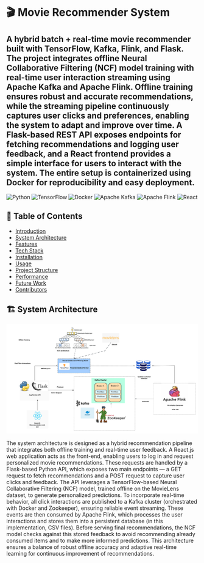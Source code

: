 # 🎬 Movie Recommender System

A hybrid batch + real-time movie recommender built with **TensorFlow**, **Kafka**, **Flink**, and **Flask**. The project integrates offline Neural Collaborative Filtering (NCF) model training with real-time user interaction streaming using Apache Kafka and Apache Flink. Offline training ensures robust and accurate recommendations, while the streaming pipeline continuously captures user clicks and preferences, enabling the system to adapt and improve over time. A Flask-based REST API exposes endpoints for fetching recommendations and logging user feedback, and a React frontend provides a simple interface for users to interact with the system. The entire setup is containerized using Docker for reproducibility and easy deployment.
---

![Python](https://img.shields.io/badge/Python-3.9%2B-blue)
![TensorFlow](https://img.shields.io/badge/TensorFlow-2.x-orange)
![Docker](https://img.shields.io/badge/Docker-Enabled-green)
![Apache Kafka](https://img.shields.io/badge/Kafka-Event%20Streaming-black)
![Apache Flink](https://img.shields.io/badge/Flink-Stream%20Processing-pink)
![React](https://img.shields.io/badge/Frontend-React-blueviolet)


## 📑 Table of Contents

* [Introduction](#introduction)
* [System Architecture](#system-architecture)
* [Features](#features)
* [Tech Stack](#tech-stack)
* [Installation](#installation)
* [Usage](#usage)
* [Project Structure](#project-structure)
* [Performance](#performance)
* [Future Work](#future-work)
* [Contributors](#contributors)

## 🏗️ System Architecture

![Recommender System Architecture](assets/system_architecture.png)

The system architecture is designed as a hybrid recommendation pipeline that integrates both offline training and real-time user feedback. A React.js web application acts as the front-end, enabling users to log in and request personalized movie recommendations. These requests are handled by a Flask-based Python API, which exposes two main endpoints — a GET request to fetch recommendations and a POST request to capture user clicks and feedback. The API leverages a TensorFlow-based Neural Collaborative Filtering (NCF) model, trained offline on the MovieLens dataset, to generate personalized predictions. To incorporate real-time behavior, all click interactions are published to a Kafka cluster (orchestrated with Docker and Zookeeper), ensuring reliable event streaming. These events are then consumed by Apache Flink, which processes the user interactions and stores them into a persistent database (in this implementation, CSV files). Before serving final recommendations, the NCF model checks against this stored feedback to avoid recommending already consumed items and to make more informed predictions. This architecture ensures a balance of robust offline accuracy and adaptive real-time learning for continuous improvement of recommendations.


